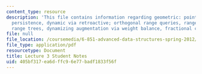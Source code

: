 ```yaml
---
content_type: resource
description: 'This file contains information regarding geometric: point location via
  persistence, dynamic via retroactive; orthogonal range queries, range trees, layered
  range trees, dynamizing augmentation via weight balance, fractional cascading.'
file: null
file_location: /coursemedia/6-851-advanced-data-structures-spring-2012/405bf317ea6dffc96e77badf1833f56f_MIT6_851S12_L3.pdf
file_type: application/pdf
resourcetype: Document
title: Lecture 3 Student Notes
uid: 405bf317-ea6d-ffc9-6e77-badf1833f56f
---
```

